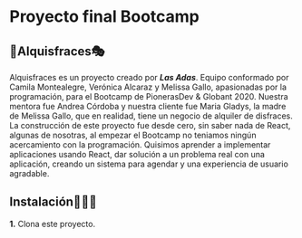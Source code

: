 # Proyecto final Bootcamp
## 🎉Alquisfraces🎭
Alquisfraces es un proyecto creado por **_Las Adas_**. Equipo conformado por Camila Montealegre, Verónica Alcaraz y Melissa Gallo, apasionadas por la programación, para el Bootcamp de PionerasDev & Globant 2020. Nuestra mentora fue Andrea Córdoba y nuestra cliente fue Maria Gladys, la madre de Melissa Gallo, que en realidad, tiene un negocio de alquiler de disfraces. La construcción de este proyecto fue desde cero, sin saber nada de React, algunas de nosotras, al empezar el Bootcamp no teniamos ningún acercamiento con la programación. Quisimos aprender a implementar aplicaciones usando React, dar solución a un problema real con una aplicación, creando un sistema para agendar y una experiencia de usuario agradable. 

## Instalación👩‍🔧🔧
**1.** Clona este proyecto. 
